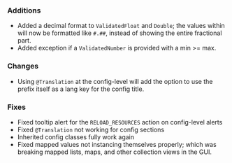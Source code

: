 ### Additions
* Added a decimal format to `ValidatedFloat` and `Double`; the values within will now be formatted like `#.##`, instead of showing the entire fractional part.
* Added exception if a `ValidatedNumber` is provided with a min >= max.

### Changes
* Using `@Translation` at the config-level will add the option to use the prefix itself as a lang key for the config title.

### Fixes
* Fixed tooltip alert for the `RELOAD_RESOURCES` action on config-level alerts
* Fixed `@Translation` not working for config sections
* Inherited config classes fully work again
* Fixed mapped values not instancing themselves properly; which was breaking mapped lists, maps, and other collection views in the GUI.